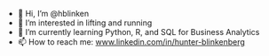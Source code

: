 - 👋 Hi, I’m @hblinken
- 👀 I’m interested in lifting and running
- 🌱 I’m currently learning Python, R, and SQL for Business Analytics
- 📫 How to reach me: www.linkedin.com/in/hunter-blinkenberg 

<!---
hblinken/hblinken is a ✨ special ✨ repository because its `README.md` (this file) appears on your GitHub profile.
You can click the Preview link to take a look at your changes.
--->

